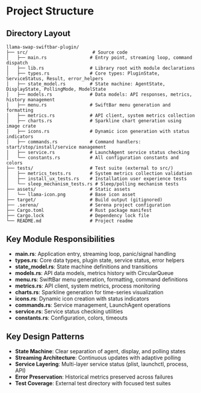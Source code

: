 # Project Structure

## Directory Layout
```
llama-swap-swiftbar-plugin/
├── src/                        # Source code
│   ├── main.rs                # Entry point, streaming loop, command dispatch
│   ├── lib.rs                 # Library root with module declarations
│   ├── types.rs               # Core types: PluginState, ServiceStatus, Result, error_helpers
│   ├── state_model.rs         # State machine: AgentState, DisplayState, PollingMode, ModelState
│   ├── models.rs              # Data models: API responses, metrics, history management
│   ├── menu.rs                # SwiftBar menu generation and formatting
│   ├── metrics.rs             # API client, system metrics collection
│   ├── charts.rs              # Sparkline chart generation using image crate  
│   ├── icons.rs               # Dynamic icon generation with status indicators
│   ├── commands.rs            # Command handlers: start/stop/install/service management
│   ├── service.rs             # LaunchAgent service status checking
│   └── constants.rs           # All configuration constants and colors
├── tests/                     # Test suite (external to src/)
│   ├── metrics_tests.rs       # System metrics collection validation
│   ├── install_ux_tests.rs    # Installation user experience tests
│   └── sleep_mechanism_tests.rs # Sleep/polling mechanism tests
├── assets/                    # Static assets
│   └── llama-icon.png         # Base icon asset
├── target/                    # Build output (gitignored)
├── .serena/                   # Serena project configuration
├── Cargo.toml                 # Rust package manifest
├── Cargo.lock                 # Dependency lock file
└── README.md                  # Project readme
```

## Key Module Responsibilities
- **main.rs**: Application entry, streaming loop, panic/signal handling
- **types.rs**: Core data types, plugin state, service status, error helpers
- **state_model.rs**: State machine definitions and transitions
- **models.rs**: API data models, metrics history with CircularQueue
- **menu.rs**: SwiftBar menu generation, formatting, command definitions
- **metrics.rs**: API client, system metrics, process monitoring
- **charts.rs**: Sparkline generation for time-series visualization
- **icons.rs**: Dynamic icon creation with status indicators
- **commands.rs**: Service management, LaunchAgent operations
- **service.rs**: Service status checking utilities
- **constants.rs**: Configuration, colors, timeouts

## Key Design Patterns
- **State Machine**: Clear separation of agent, display, and polling states
- **Streaming Architecture**: Continuous updates with adaptive polling
- **Service Layering**: Multi-layer service status (plist, launchctl, process, API)
- **Error Preservation**: Historical metrics preserved across failures
- **Test Coverage**: External test directory with focused test suites